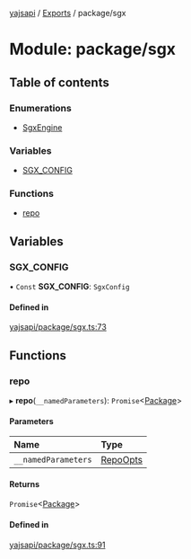 [yajsapi](../README.md) / [Exports](../modules.md) / package/sgx

# Module: package/sgx

## Table of contents

### Enumerations

- [SgxEngine](../enums/package_sgx.sgxengine.md)

### Variables

- [SGX\_CONFIG](package_sgx.md#sgx_config)

### Functions

- [repo](package_sgx.md#repo)

## Variables

### SGX\_CONFIG

• `Const` **SGX\_CONFIG**: `SgxConfig`

#### Defined in

[yajsapi/package/sgx.ts:73](https://github.com/golemfactory/yajsapi/blob/8f42a91/yajsapi/package/sgx.ts#L73)

## Functions

### repo

▸ **repo**(`__namedParameters`): `Promise`<[Package](../classes/package.package-1.md)\>

#### Parameters

| Name | Type |
| :------ | :------ |
| `__namedParameters` | [RepoOpts](package.md#repoopts) |

#### Returns

`Promise`<[Package](../classes/package.package-1.md)\>

#### Defined in

[yajsapi/package/sgx.ts:91](https://github.com/golemfactory/yajsapi/blob/8f42a91/yajsapi/package/sgx.ts#L91)
